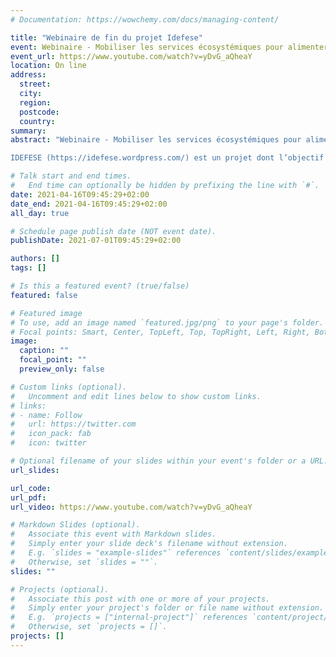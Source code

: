 ```yaml
---
# Documentation: https://wowchemy.com/docs/managing-content/

title: "Webinaire de fin du projet Idefese"
event: Webinaire - Mobiliser les services écosystémiques pour alimenter les débats autour de la transition écologique des territoires, une illustration à partir des stratégies d’aménagement franciliennes
event_url: https://www.youtube.com/watch?v=yDvG_aQheaY
location: On line
address:
  street:
  city:
  region:
  postcode:
  country:
summary:
abstract: "Webinaire - Mobiliser les services écosystémiques pour alimenter les débats autour de la transition écologique des territoires : une illustration à partir des stratégies d’aménagement franciliennes

IDEFESE (https://idefese.wordpress.com/) est un projet dont l’objectif est de mobiliser la notion services écosystémiques (SE) pour fournir un système d'information permettant d’intégrer dans les politiques d’aménagement urbain de la région Ile-de-France une certaine forme de planification écologique. Ce programme, qui s’est déroulé sur la période 2018-2020, s'est intéressé aux méthodes d’évaluation des SE, aux représentations cartographiques et aux tendances historiques qu’il était possible d’en tirer, mais aussi aux perspectives d’évolution de ces SE au regard de différents scénarios d’aménagement. Le projet a été mené au Centre international de recherche sur l’environnement et le développement (CIRED), en partenariat avec le Centre national de recherches météorologiques (CNRM), le Natural Capital Project (Stanford University), le laboratoire Ecologie Systématique Evolution et l’Institut Paris Région. Il a été financé par le ministère de la Transition Écologique (CGDD et PUCA), l’ADEME et AgroParisTech."

# Talk start and end times.
#   End time can optionally be hidden by prefixing the line with `#`.
date: 2021-04-16T09:45:29+02:00
date_end: 2021-04-16T09:45:29+02:00
all_day: true

# Schedule page publish date (NOT event date).
publishDate: 2021-07-01T09:45:29+02:00

authors: []
tags: []

# Is this a featured event? (true/false)
featured: false

# Featured image
# To use, add an image named `featured.jpg/png` to your page's folder. 
# Focal points: Smart, Center, TopLeft, Top, TopRight, Left, Right, BottomLeft, Bottom, BottomRight.
image:
  caption: ""
  focal_point: ""
  preview_only: false

# Custom links (optional).
#   Uncomment and edit lines below to show custom links.
# links:
# - name: Follow
#   url: https://twitter.com
#   icon_pack: fab
#   icon: twitter

# Optional filename of your slides within your event's folder or a URL.
url_slides:

url_code:
url_pdf:
url_video: https://www.youtube.com/watch?v=yDvG_aQheaY

# Markdown Slides (optional).
#   Associate this event with Markdown slides.
#   Simply enter your slide deck's filename without extension.
#   E.g. `slides = "example-slides"` references `content/slides/example-slides.md`.
#   Otherwise, set `slides = ""`.
slides: ""

# Projects (optional).
#   Associate this post with one or more of your projects.
#   Simply enter your project's folder or file name without extension.
#   E.g. `projects = ["internal-project"]` references `content/project/deep-learning/index.md`.
#   Otherwise, set `projects = []`.
projects: []
---
```

